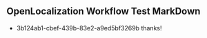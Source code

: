 ## OpenLocalization Workflow Test MarkDown
* 3b124ab1-cbef-439b-83e2-a9ed5bf3269b 
thanks!<!--HONumber=Mar16_HO3-->
